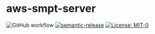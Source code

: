 # aws-smpt-server

![GitHub workflow](https://img.shields.io/github/workflow/status/ShahradR/git-template/CI%20workflow?logo=github) [![semantic-release](https://img.shields.io/badge/%20%20%F0%9F%93%A6%F0%9F%9A%80-semantic--release-e10079.svg)](https://github.com/semantic-release/semantic-release) [![License: MIT-0](https://img.shields.io/badge/license-MIT--0-yellowgreen)](https://spdx.org/licenses/MIT-0.html)
